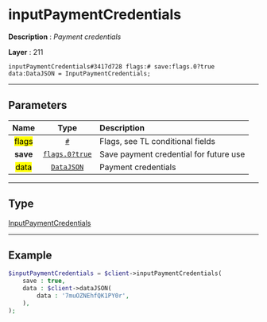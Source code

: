 # inputPaymentCredentials

**Description** : *Payment credentials*

**Layer** : 211

```tl
inputPaymentCredentials#3417d728 flags:# save:flags.0?true data:DataJSON = InputPaymentCredentials;
```

---

## Parameters

| Name | Type | Description |
| :---: | :---: | :--- |
| <mark>flags</mark> | [`#`](type/#) | Flags, see TL conditional fields |
| **save** | [`flags.0?true`](type/true) | Save payment credential for future use |
| <mark>data</mark> | [`DataJSON`](type/DataJSON) | Payment credentials |

---

## Type

[InputPaymentCredentials](type/InputPaymentCredentials)

---

## Example

```php
$inputPaymentCredentials = $client->inputPaymentCredentials(
	save : true,
	data : $client->dataJSON(
		data : '7muOZNEhfQK1PY0r',
	),
);
```